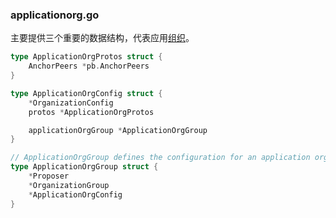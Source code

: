 ### applicationorg.go

主要提供三个重要的数据结构，代表应用[组织](/common/config/organization_go.md)。

```go
type ApplicationOrgProtos struct {
	AnchorPeers *pb.AnchorPeers
}

type ApplicationOrgConfig struct {
	*OrganizationConfig
	protos *ApplicationOrgProtos

	applicationOrgGroup *ApplicationOrgGroup
}

// ApplicationOrgGroup defines the configuration for an application org
type ApplicationOrgGroup struct {
	*Proposer
	*OrganizationGroup
	*ApplicationOrgConfig
}
```